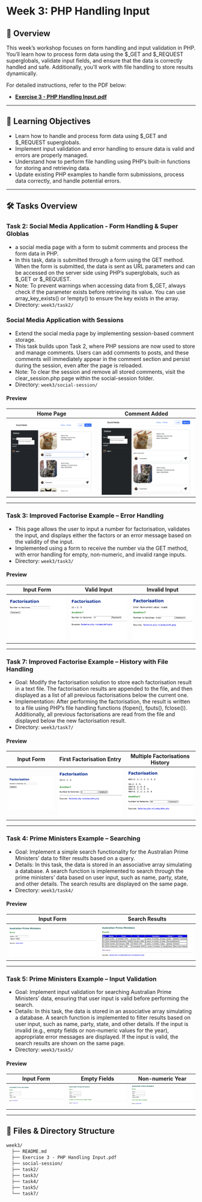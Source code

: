 # Week 3: PHP Handling Input

## 📝 Overview
This week’s workshop focuses on form handling and input validation in PHP. You’ll learn how to process form data using the $_GET and $_REQUEST superglobals, validate input fields, and ensure that the data is correctly handled and safe. Additionally, you’ll work with file handling to store results dynamically.

For detailed instructions, refer to the PDF below:
- **[Exercise 3 - PHP Handling Input.pdf](./Exercise%203%20-%20PHP%20Handling%20Input.pdf)**

---

## 🎯 Learning Objectives
- Learn how to handle and process form data using $_GET and $_REQUEST superglobals.
- Implement input validation and error handling to ensure data is valid and errors are properly managed.
- Understand how to perform file handling using PHP’s built-in functions for storing and retrieving data.
- Update existing PHP examples to handle form submissions, process data correctly, and handle potential errors.

---

## 🛠 Tasks Overview

### **Task 2: Social Media Application - Form Handling & Super Globlas**
- a social media page with a form to submit comments and process the form data in PHP.
- In this task, data is submitted through a form using the GET method. When the form is submitted, the data is sent as URL parameters and can be accessed on the server side using PHP’s superglobals, such as $_GET or $_REQUEST.
- Note: To prevent warnings when accessing data from $_GET, always check if the parameter exists before retrieving its value. You can use array_key_exists() or !empty() to ensure the key exists in the array.
- Directory: `week3/task2/`

### **Social Media Application with Sessions**
- Extend the social media page by implementing session-based comment storage.
- This task builds upon Task 2, where PHP sessions are now used to store and manage comments. Users can add comments to posts, and these comments will immediately appear in the comment section and persist during the session, even after the page is reloaded.
- Note: To clear the session and remove all stored comments, visit the clear_session.php page within the social-session folder.
- Directory: `week3/social-session/`

#### **Preview**
| Home Page | Comment Added |
|-|-|
| ![Home Page](./social-session/screenshots/home.png) | ![Comment Added](./social-session/screenshots/results.png) |

---

### **Task 3: Improved Factorise Example – Error Handling**
- This page allows the user to input a number for factorisation, validates the input, and displays either the factors or an error message based on the validity of the input.
- Implemented using a form to receive the number via the GET method, with error handling for empty, non-numeric, and invalid range inputs.
- Directory: `week3/task3/`
  
#### **Preview**
| Input Form | Valid Input | Invalid Input |
|-|-|-|
| ![Input Form](./task3/screenshots/form.png) | ![Valid Input](./task3/screenshots/valid.png) | ![Invalid Input](./task3/screenshots/invalid.png) |

---

### **Task 7: Improved Factorise Example – History with File Handling**
- Goal: Modify the factorisation solution to store each factorisation result in a text file. The factorisation results are appended to the file, and then displayed as a list of all previous factorisations below the current one.
- Implementation: After performing the factorisation, the result is written to a file using PHP’s file handling functions (fopen(), fputs(), fclose()). Additionally, all previous factorisations are read from the file and displayed below the new factorisation result.
- Directory: `week3/task7/`
  
#### **Preview**
| Input Form | First Factorisation Entry | Multiple Factorisations History |
|-|-|-|
| ![Input Form](./task7/screenshots/input.png) | ![First Entry](./task7/screenshots/first.png) | ![Multiple History](./task7/screenshots/multiple.png) |

---

### **Task 4: Prime Ministers Example – Searching**
- Goal: Implement a simple search functionality for the Australian Prime Ministers’ data to filter results based on a query.
- Details: In this task, the data is stored in an associative array simulating a database. A search function is implemented to search through the prime ministers’ data based on user input, such as name, party, state, and other details. The search results are displayed on the same page.
- Directory: `week3/task4/`
  
#### **Preview**
| Input Form | Search Results |
|-|-|
| ![Input Form](./task4/screenshots/form.png) | ![Search Results](./task4/screenshots/results.png) |

---

### **Task 5: Prime Ministers Example – Input Validation**
- Goal: Implement input validation for searching Australian Prime Ministers’ data, ensuring that user input is valid before performing the search.
- Details: In this task, the data is stored in an associative array simulating a database. A search function is implemented to filter results based on user input, such as name, party, state, and other details. If the input is invalid (e.g., empty fields or non-numeric values for the year), appropriate error messages are displayed. If the input is valid, the search results are shown on the same page.
- Directory: `week3/task5/`
  
#### **Preview**
| Input Form | Empty Fields | Non-numeric Year |
|-|-|-|
| ![Input Form](./task5/screenshots/form.png) | ![empty](./task5/screenshots/empty.png) | ![year](./task5/screenshots/year.png) |

---

## 📂 Files & Directory Structure
```text
week3/
  ├── README.md
  ├── Exercise 3 - PHP Handling Input.pdf
  ├── social-session/
  ├── task2/
  ├── task3/
  ├── task4/
  ├── task5/
  └── task7/
```